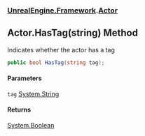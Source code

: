 ### [UnrealEngine.Framework](UnrealEngine_Framework.md 'UnrealEngine.Framework').[Actor](Actor.md 'UnrealEngine.Framework.Actor')
## Actor.HasTag(string) Method
Indicates whether the actor has a tag  
```csharp
public bool HasTag(string tag);
```
#### Parameters
<a name='UnrealEngine_Framework_Actor_HasTag(string)_tag'></a>
`tag` [System.String](https://docs.microsoft.com/en-us/dotnet/api/System.String 'System.String')  
  
#### Returns
[System.Boolean](https://docs.microsoft.com/en-us/dotnet/api/System.Boolean 'System.Boolean')  
